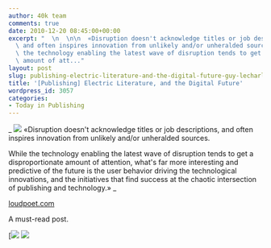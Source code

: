 ```yaml
---
author: 40k team
comments: true
date: 2010-12-20 08:45:00+00:00
excerpt: "  \n  \n\n  «Disruption doesn't acknowledge titles or job descriptions,\
  \ and often inspires innovation from unlikely and/or unheralded sources.\n\nWhile\
  \ the technology enabling the latest wave of disruption tends to get a disproportionate\
  \ amount of att..."
layout: post
slug: publishing-electric-literature-and-the-digital-future-guy-lecharles-gonzalez
title: '[Publishing] Electric Literature, and the Digital Future'
wordpress_id: 3057
categories:
- Today in Publishing
---
```


 


  _
![](http://www.40kbooks.com/wp-content/uploads/quote1.jpg)
  «Disruption doesn't acknowledge titles or job descriptions, and often inspires innovation from unlikely and/or unheralded sources.
  
  

While the technology enabling the latest wave of disruption tends to get a disproportionate amount of attention, what's far more interesting and predictive of the future is the user behavior driving the technological innovations, and the initiatives that find success at the chaotic intersection of publishing and technology.»
_  

[loudpoet.com](http://tinyurl.com/39hk697)






A must-read post. 





[![](http://www.bookcafe.net/filtr/t1.png)
[![](http://www.bookcafe.net/filtr/f1.png)](http://www.facebook.com/pages/40k/122586614419616)


 
    
